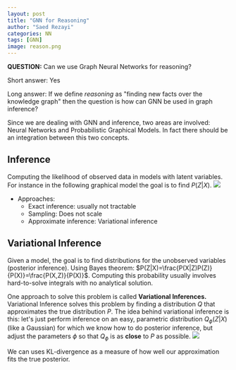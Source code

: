 ```yaml
---
layout: post
title: "GNN for Reasoning"
author: "Saed Rezayi"
categories: NN
tags: [GNN]
image: reason.png
---
```


**QUESTION:**  Can we use Graph Neural Networks for reasoning?

Short answer: Yes

Long answer: If we define *reasoning* as "finding new facts over the knowledge graph" then the question is how can GNN be used in graph inference?

Since we are dealing with GNN and inference, two areas are involved: Neural Networks and Probabilistic Graphical Models. In fact there should be an integration between this two concepts.

## Inference
Computing the likelihood of observed data in models with latent variables. For instance in the following graphical model the goal is to find $P(Z|X)$.
![](https://paper-attachments.dropbox.com/s_ACD8843D58A10AD799AE266302228E63B7692ABF84D737D63C8DB752F21F149B_1571713473507_Screenshot+from+2019-10-21+23-04-14.png)

- Approaches:
    - Exact inference: usually not tractable
    - Sampling: Does not scale
    - Approximate inference: Variational inference


## Variational Inference
Given a model, the goal is to find distributions for the unobserved variables (posterior inference). Using Bayes theorem: $P(Z|X)=\frac{P(X|Z)P(Z)}{P(X)}=\frac{P(X,Z)}{P(X)}$. Computing this probability usually involves hard-to-solve integrals with no analytical solution.

One approach to solve this problem is called **Variational Inferences.** Variational Inference solves this problem by finding a distribution $Q$ that approximates the true distribution $P$. The idea behind variational inference is this: let's just perform inference on an easy, parametric distribution $Q_{\phi}(Z|X)$ (like a Gaussian) for which we know how to do posterior inference, but adjust the parameters $\phi$ so that $Q_{\phi}$ is as **close** to $P$ as possible.
![](https://paper-attachments.dropbox.com/s_ACD8843D58A10AD799AE266302228E63B7692ABF84D737D63C8DB752F21F149B_1571706706043_Screenshot+from+2019-10-21+21-11-35.png)

We can uses KL-divergence as a measure of how well our approximation fits the true posterior.
